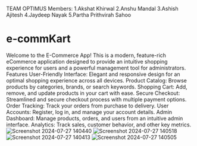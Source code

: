 TEAM OPTIMUS
Members:
1.Akshat Khirwal
2.Anshu Mandal
3.Ashish Ajitesh
4.Jaydeep Nayak
5.Partha Prithvirah Sahoo
# e-commKart
 Welcome to the E-Commerce App! This is a modern, feature-rich eCommerce application designed to provide an intuitive shopping experience for users and a powerful management tool for administrators.
Features
User-Friendly Interface: Elegant and responsive design for an optimal shopping experience across all devices.
Product Catalog: Browse products by categories, brands, or search keywords.
Shopping Cart: Add, remove, and update products in your cart with ease.
Secure Checkout: Streamlined and secure checkout process with multiple payment options.
Order Tracking: Track your orders from purchase to delivery.
User Accounts: Register, log in, and manage your account details.
Admin Dashboard: Manage products, orders, and users from an intuitive admin interface.
Analytics: Track sales, customer behavior, and other key metrics.
![Screenshot 2024-07-27 140440](https://github.com/user-attachments/assets/466d67bc-44c4-41fd-9a53-7f38195b114a)
![Screenshot 2024-07-27 140518](https://github.com/user-attachments/assets/a7f695d1-4481-4a3e-8f99-0782efd7dfe4)
![Screenshot 2024-07-27 140413](https://github.com/user-attachments/assets/0b829989-66df-4944-8b81-e54f5d232d37)
![Screenshot 2024-07-27 140505](https://github.com/user-attachments/assets/9483bc09-ec99-4b04-83d8-96ae4cab403d)

